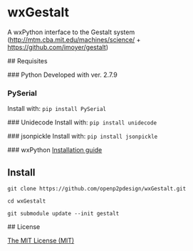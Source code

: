 # wxGestalt
A wxPython interface to the Gestalt system (http://mtm.cba.mit.edu/machines/science/ + https://github.com/imoyer/gestalt)


## Requisites

### Python
Developed with ver. 2.7.9

### PySerial
Install with:
`pip install PySerial`

### Unidecode
Install with:
`pip install unidecode`

### jsonpickle
Install with:
`pip install jsonpickle`

### wxPython
[Installation guide](http://wiki.wxpython.org/How%20to%20install%20wxPython)


## Install
`git clone https://github.com/openp2pdesign/wxGestalt.git`

`cd wxGestalt`

`git submodule update --init gestalt`


## License

[The MIT License (MIT)](https://github.com/openp2pdesign/wxGestalt/blob/master/LICENSE)
